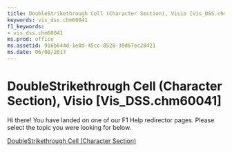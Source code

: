```yaml
---
title: DoubleStrikethrough Cell (Character Section), Visio [Vis_DSS.chm60041]
keywords: vis_dss.chm60041
f1_keywords:
- vis_dss.chm60041
ms.prod: office
ms.assetid: 916b644d-1e0d-45cc-8528-39d67ec28421
ms.date: 06/08/2017
---
```



# DoubleStrikethrough Cell (Character Section), Visio [Vis_DSS.chm60041]

Hi there! You have landed on one of our F1 Help redirector pages. Please select the topic you were looking for below.

[DoubleStrikethrough Cell (Character Section)](http://msdn.microsoft.com/library/c48a77e1-ea3c-7a6d-8c05-f9e0cb434cda%28Office.15%29.aspx)

